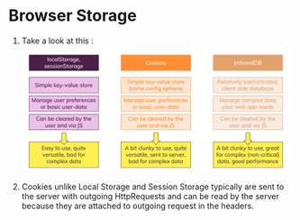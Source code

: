 # Browser Storage

1. Take a look at this :
   ![storages](./browser-storage.png)

2. Cookies unlike Local Storage and Session Storage typically are sent to the server with outgoing HttpRequests and can be read by the server because they are attached to outgoing request in the headers.
